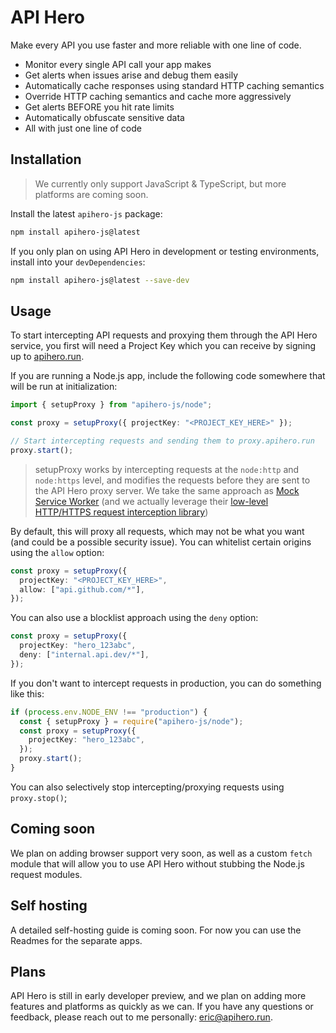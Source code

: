 # API Hero

Make every API you use faster and more reliable with one line of code.

- Monitor every single API call your app makes
- Get alerts when issues arise and debug them easily
- Automatically cache responses using standard HTTP caching semantics
- Override HTTP caching semantics and cache more aggressively
- Get alerts BEFORE you hit rate limits
- Automatically obfuscate sensitive data
- All with just one line of code

## Installation

> We currently only support JavaScript & TypeScript, but more platforms are coming soon.

Install the latest `apihero-js` package:

```bash
npm install apihero-js@latest
```

If you only plan on using API Hero in development or testing environments, install into your `devDependencies`:

```bash
npm install apihero-js@latest --save-dev
```

## Usage

To start intercepting API requests and proxying them through the API Hero service, you first will need a Project Key which you can receive by signing up to [apihero.run](http://apihero.run).

If you are running a Node.js app, include the following code somewhere that will be run at initialization:

```typescript
import { setupProxy } from "apihero-js/node";

const proxy = setupProxy({ projectKey: "<PROJECT_KEY_HERE>" });

// Start intercepting requests and sending them to proxy.apihero.run
proxy.start();
```

> setupProxy works by intercepting requests at the `node:http` and `node:https` level, and modifies the requests before they are sent to the API Hero proxy server. We take the same approach as [Mock Service Worker](https://mswjs.io/) (and we actually leverage their [low-level HTTP/HTTPS request interception library](https://github.com/mswjs/interceptors))

By default, this will proxy all requests, which may not be what you want (and could be a possible security issue). You can whitelist certain origins using the `allow` option:

```typescript
const proxy = setupProxy({
  projectKey: "<PROJECT_KEY_HERE>",
  allow: ["api.github.com/*"],
});
```

You can also use a blocklist approach using the `deny` option:

```typescript
const proxy = setupProxy({
  projectKey: "hero_123abc",
  deny: ["internal.api.dev/*"],
});
```

If you don't want to intercept requests in production, you can do something like this:

```typescript
if (process.env.NODE_ENV !== "production") {
  const { setupProxy } = require("apihero-js/node");
  const proxy = setupProxy({
    projectKey: "hero_123abc",
  });
  proxy.start();
}
```

You can also selectively stop intercepting/proxying requests using `proxy.stop()`;

## Coming soon

We plan on adding browser support very soon, as well as a custom `fetch` module that will allow you to use API Hero without stubbing the Node.js request modules.

## Self hosting
A detailed self-hosting guide is coming soon. For now you can use the Readmes for the separate apps.

## Plans

API Hero is still in early developer preview, and we plan on adding more features and platforms as quickly as we can. If you have any questions or feedback, please reach out to me personally: eric@apihero.run.

